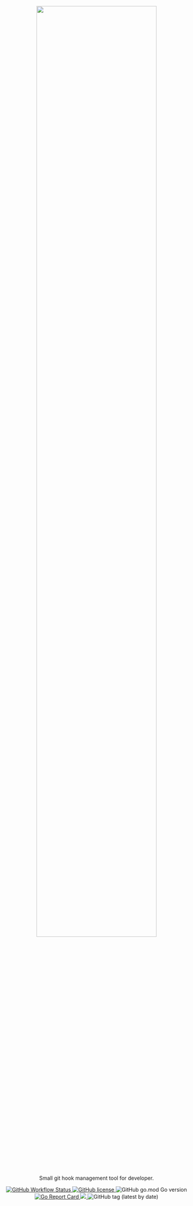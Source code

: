 <p align="center">
  <a href="https://fisherman.netlify.app/" title="fisherman">
    <img width="80%" src="https://res.cloudinary.com/evg-abramovitch/image/upload/v1590264697/fisherman/logo.png">
  </a>
</p>
<p align="center">
    Small git hook management tool for developer.
</p>
<p align="center">
    <a href="https://github.com/evg4b/fisherman/actions?query=workflow%3AGo+branch%3Amaster">
        <img alt="GitHub Workflow Status" src="https://img.shields.io/github/workflow/status/evg4b/fisherman/Go?label=Build">
    </a>
    <a href="https://github.com/evg4b/fisherman/blob/master/LICENSE">
        <img alt="GitHub license" src="https://img.shields.io/github/license/evg4b/fisherman?label=License">
    </a>
    <img alt="GitHub go.mod Go version" src="https://img.shields.io/github/go-mod/go-version/evg4b/fisherman">
    <a href="https://goreportcard.com/report/github.com/evg4b/fisherman">
        <img alt="Go Report Card" src="https://goreportcard.com/badge/github.com/evg4b/fisherman">
    </a>
    <a href="https://app.codecov.io/gh/evg4b/fisherman/">
      <img src="https://codecov.io/gh/evg4b/fisherman/branch/master/graph/badge.svg?token=03j5Jsqw3E"/>
    </a>
    <img alt="GitHub tag (latest by date)" src="https://img.shields.io/github/v/tag/evg4b/fisherman?label=Version">
</p>
<!-- TODO: Add quick start guide -->
<!-- TODO: Contributing guide -->
